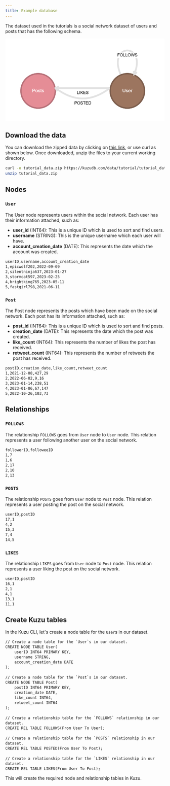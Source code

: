 ```yaml
---
title: Example database
---
```


The dataset used in the tutorials is a social network dataset of users and posts that has the following schema.

![](./social_graph_schema.png)

## Download the data

You can download the zipped data by clicking on [this link](https://kuzudb.com/data/tutorial/tutorial_data.zip),
or use curl as shown below. Once downloaded, unzip the files to your current working directory.
```bash
curl -o tutorial_data.zip https://kuzudb.com/data/tutorial/tutorial_data.zip
unzip tutorial_data.zip
```

## Nodes

### `User`
The User node represents users within the social network. Each user has their information attached, such as:
- **user_id** (INT64): This is a unique ID which is used to sort and find users.
- **username** (STRING): This is the unique username which each user will have.
- **account_creation_date** (DATE): This represents the date which the account was created.
```
userID,username,account_creation_date
1,epicwolf202,2022-09-09
2,silentninja637,2023-01-27
3,stormcat597,2023-02-25
4,brightking765,2023-05-11
5,fastgirl798,2021-06-11
```

### `Post`
The Post node represents the posts which have been made on the social network. Each post has its information attached, such as:
- **post_id** (INT64): This is a unique ID which is used to sort and find posts.
- **creation_date** (DATE): This represents the date which the post was created.
- **like_count** (INT64): This represents the number of likes the post has received.
- **retweet_count** (INT64): This represents the number of retweets the post has received.
```
postID,creation_date,like_count,retweet_count
1,2021-12-08,427,29
2,2022-06-02,9,16
3,2023-01-14,238,51
4,2023-01-06,67,147
5,2022-10-26,103,73
```

## Relationships

### `FOLLOWS`
The relationship `FOLLOWS` goes from `User` node to `User` node. This relation represents a user following another user on the social network.
```
followerID,followeeID
1,7
1,6
2,17
2,10
2,13
```

### `POSTS`
The relationship `POSTS` goes from `User` node to `Post` node. This relation represents a user posting the post on the social network.
```
userID,postID
17,1
4,2
15,3
7,4
14,5
```

### `LIKES`
The relationship `LIKES` goes from `User` node to `Post` node. This relation represents a user liking the post on the social network.
```
userID,postID
16,1
2,1
4,1
13,1
11,1
```

## Create Kuzu tables

In the Kuzu CLI, let's create a node table for the `User`s in our dataset.

```cypher
// Create a node table for the `User`s in our dataset.
CREATE NODE TABLE User(
    userID INT64 PRIMARY KEY,
    username STRING,
    account_creation_date DATE
);

// Create a node table for the `Post`s in our dataset.
CREATE NODE TABLE Post(
    postID INT64 PRIMARY KEY,
    creation_date DATE,
    like_count INT64,
    retweet_count INT64
);

// Create a relationship table for the `FOLLOWS` relationship in our dataset.
CREATE REL TABLE FOLLOWS(From User To User);

// Create a relationship table for the `POSTS` relationship in our dataset.
CREATE REL TABLE POSTED(From User To Post);

// Create a relationship table for the `LIKES` relationship in our dataset.
CREATE REL TABLE LIKES(From User To Post);

```

This will create the required node and relationship tables in Kuzu.